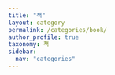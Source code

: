```yaml
---
title: "책"
layout: category
permalink: /categories/book/
author_profile: true
taxonomy: 책
sidebar:
  nav: "categories"
---
```


